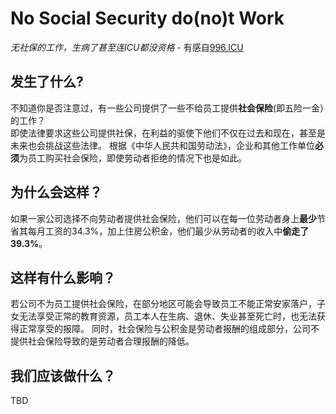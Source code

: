 # No Social Security do(no)t Work
*无社保的工作，生病了甚至连ICU都没资格*  - 有感自[996.ICU](https://996.icu)  
## 发生了什么?
不知道你是否注意过，有一些公司提供了一些不给员工提供**社会保险**(即五险一金）的工作？  
即使法律要求这些公司提供社保，在利益的驱使下他们不仅在过去和现在，甚至是未来也会挑战这些法律。
根据《中华人民共和国劳动法》，企业和其他工作单位**必须**为员工购买社会保险，即使劳动者拒绝的情况下也是如此。
## 为什么会这样？
如果一家公司选择不向劳动者提供社会保险，他们可以在每一位劳动者身上**最少**节省其每月工资的34.3%，加上住房公积金，他们最少从劳动者的收入中**偷走了39.3%**。
## 这样有什么影响？
若公司不为员工提供社会保险，在部分地区可能会导致员工不能正常安家落户，子女无法享受正常的教育资源，员工本人在生病、退休、失业甚至死亡时，也无法获得正常享受的报障。
同时，社会保险与公积金是劳动者报酬的组成部分，公司不提供社会保险导致的是劳动者合理报酬的降低。
## 我们应该做什么？
TBD
